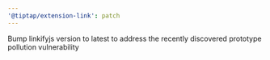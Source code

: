 ```yaml
---
'@tiptap/extension-link': patch
---
```


Bump linkifyjs version to latest to address the recently discovered prototype pollution vulnerability
